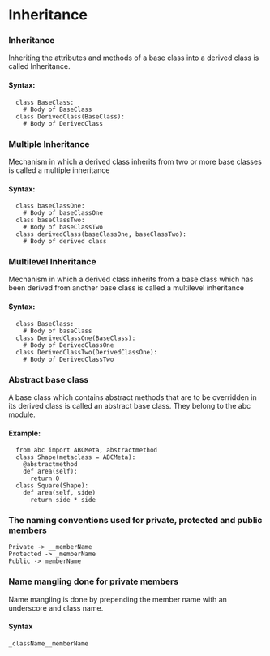 # Inheritance
### Inheritance
Inheriting the attributes and methods of a base class into a derived class is called Inheritance.
#### Syntax:
      class BaseClass:
        # Body of BaseClass
      class DerivedClass(BaseClass):
        # Body of DerivedClass
### Multiple Inheritance
Mechanism in which a derived class inherits from two or more base classes is called a multiple inheritance
#### Syntax:
      class baseClassOne:
        # Body of baseClassOne
      class baseClassTwo:
        # Body of baseClassTwo
      class derivedClass(baseClassOne, baseClassTwo):
        # Body of derived class
### Multilevel Inheritance
Mechanism in which a derived class inherits from a base class which has been derived from another base class is called a multilevel inheritance
#### Syntax:
      class BaseClass:
        # Body of baseClass
      class DerivedClassOne(BaseClass):
        # Body of DerivedClassOne
      class DerivedClassTwo(DerivedClassOne):
        # Body of DerivedClassTwo
### Abstract base class 
A base class which contains abstract methods that are to be overridden in its derived class is called an abstract base class. They belong to the abc module.
#### Example:
      from abc import ABCMeta, abstractmethod
      class Shape(metaclass = ABCMeta):
        @abstractmethod
        def area(self):
          return 0
      class Square(Shape):
        def area(self, side)
          return side * side
### The naming conventions used for private, protected and public members
    Private -> __memberName
    Protected -> _memberName
    Public -> memberName
### Name mangling done for private members
 Name mangling is done by prepending the member name with an underscore and class name.
#### Syntax
    _className__memberName
